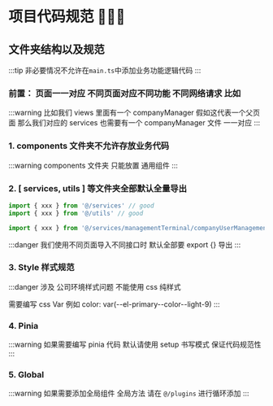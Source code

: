 # 项目代码规范 🐻🐻🐻

## 文件夹结构以及规范

:::tip
非必要情况不允许在`main.ts`中添加业务功能逻辑代码
:::

### 前置： 页面一一对应 不同页面对应不同功能 不同网络请求 比如

:::warning
比如我们 views 里面有一个 companyManager 假如这代表一个父页面 那么我们对应的 services 也需要有一个 companyManager 文件 一一对应
:::

### 1. components 文件夹不允许存放业务代码

:::warning
components 文件夹 只能放置 通用组件
:::

### 2. [ services, utils ] 等文件夹全部默认全量导出

```ts
import { xxx } from '@/services' // good
import { xxx } from '@/utils' // good

import { xxx } from '@/services/managementTerminal/companyUserManagement' // bad
```

:::danger
我们使用不同页面导入不同接口时 默认全部要 export {} 导出
:::

### 3. Style 样式规范

:::danger
涉及 公司环境样式问题 不能使用 css 纯样式
<br>

需要编写 css Var 例如 color: var(--el-primary--color--light-9)
:::

### 4. Pinia

:::warning
如果需要编写 pinia 代码 默认请使用 setup 书写模式 保证代码规范性
:::

### 5. Global

:::warning
如果需要添加全局组件 全局方法 请在 `@/plugins` 进行循环添加
:::
